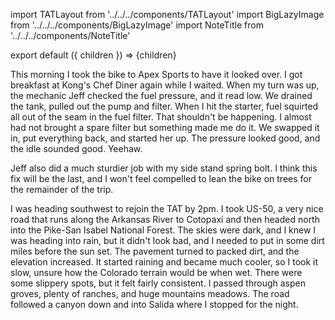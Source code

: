import TATLayout from '../../../components/TATLayout'
import BigLazyImage from '../../../components/BigLazyImage'
import NoteTitle from '../../../components/NoteTitle'

export default ({ children }) => <TATLayout prev="2018-09-03" next="2018-09-05" >{children}</TATLayout>

<NoteTitle
  title="September 4, 2018 &mdash; Colorado"
  subtitle="155 miles"
/>

This morning I took the bike to Apex Sports to have it looked over. I got breakfast at Kong's Chef Diner again while I waited. When my turn was up, the mechanic Jeff checked the fuel pressure, and it read low. We drained the tank, pulled out the pump and filter. When I hit the starter, fuel squirted all out of the seam in the fuel filter. That shouldn't be happening. I almost had not brought a spare filter but something made me do it. We swapped it in, put everything back, and started her up. The pressure looked good, and the idle sounded good. Yeehaw.

<BigLazyImage src="https://s3.amazonaws.com/tat.honkytonk.in/18/IMG_2892.jpg" alt="K at Apex Sports in Colorado Springs, CO" />

Jeff also did a much sturdier job with my side stand spring bolt. I think this fix will be the last, and I won't feel compelled to lean the bike on trees for the remainder of the trip.

<BigLazyImage src="https://s3.amazonaws.com/tat.honkytonk.in/18/IMG_2896.jpg" />
<BigLazyImage src="https://s3.amazonaws.com/tat.honkytonk.in/18/IMG_2898.jpg" />
<BigLazyImage src="https://s3.amazonaws.com/tat.honkytonk.in/18/IMG_2899.jpg" />

I was heading southwest to rejoin the TAT by 2pm. I took US-50, a very nice road that runs along the Arkansas River to Cotopaxi and then headed north into the Pike-San Isabel National Forest. The skies were dark, and I knew I was heading into rain, but it didn't look bad, and I needed to put in some dirt miles before the sun set. The pavement turned to packed dirt, and the elevation increased. It started raining and became much cooler, so I took it slow, unsure how the Colorado terrain would be when wet. There were some slippery spots, but it felt fairly consistent. I passed through aspen groves, plenty of ranches, and huge mountains meadows. The road followed a canyon down and into Salida where I stopped for the night.

<BigLazyImage src="https://s3.amazonaws.com/tat.honkytonk.in/18/IMG_2901.jpg" />
<BigLazyImage src="https://s3.amazonaws.com/tat.honkytonk.in/18/IMG_2902.jpg" />
